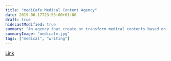 ```yaml
---
title: "mediCafe Medical Content Agency"
date: 2019-06-17T23:53:00+01:00
draft: true
hideLastModified: true
summary: "An agency that create or transform medical contents based on your needs"
summaryImage: "medicafe.jpg"
tags: ["medical", "writing"]
---
```


[Link](https://medicafe.eu)  
